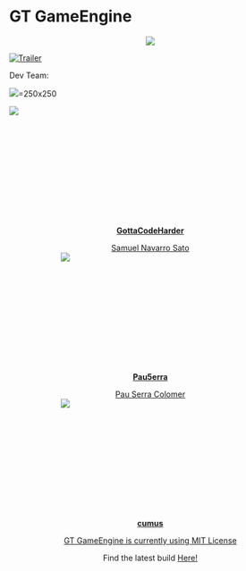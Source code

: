 # GT GameEngine

<div style="text-align:center"><img src ="https://78.media.tumblr.com/e3c1fd5921741b4e633c658354752f99/tumblr_p140dkkDmc1vonij4o1_400.png" /></div>

[![Trailer](http://img.youtube.com/vi/Niu3g9-Bpkc/0.jpg)](https://www.youtube.com/watch?v=13-ZhI9oUw8)

Dev Team:

 ![](https://78.media.tumblr.com/754d2395803ccaf91f17a5f32d9d0840/tumblr_p141iwzYgm1vonij4o1_540.jpg)=250x250
 
<div style="align:center; height: 200px; width:200px"><img src ="https://78.media.tumblr.com/754d2395803ccaf91f17a5f32d9d0840/tumblr_p141iwzYgm1vonij4o1_540.jpg" /></div>
<dl><div style="text-align:center; "><a href="https://github.com/GottaCodeHarder" class="btn"><b>GottaCodeHarder</b></dl>
<div style="text-align:center">Samuel Navarro Sato
  

<div style="align:center; height: 200px; width:200px"><img src ="https://78.media.tumblr.com/faa75b3f1c2bffaa63bbf538acba1299/tumblr_p141j7S5hM1vonij4o1_1280.jpg" /></div>
<dl><div style="text-align:center; "><a href="https://github.com/Pau5erra" class="btn"><b>Pau5erra</b></dl>
<div style="text-align:center">Pau Serra Colomer

<div style="align:center; height: 200px; width:200px"><img src ="https://78.media.tumblr.com/acc2027b302ae5c58dc1347275ae10a2/tumblr_p141wgyFCX1vonij4o1_1280.jpg" /></div>
<dl><div style="text-align:center; "><a href="https://github.com/cumus" class="btn"><b>cumus</b></dl>
<div style="text-align:center"><Rubén Sardón Roldán>

GT GameEngine is currently using [MIT License](LICENSE.md)  

Find the latest build <a href="https://github.com/GottaCodeHarder/GT-Engine/releases" class="btn">Here!</a>
